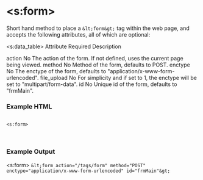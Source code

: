 
# &lt;s:form&gt;

Short hand method to place a `&lt;form&gt;` tag within the web page, and accepts the following attributes, all of which are optional:

<s:data_table><thead><tr>
    <th>Attribute</th>
    <th>Required</th>
    <th>Description</th>
</tr></thead><tbody><tr>
    <td>action</td>
    <td>No</td>
    <td>The action of the form.  If not defined, uses the current page being viewed.</td>
</tr><tr>
    <td>method</td>
    <td>No</td>
    <td>Method of the form, defaults to POST.</td>
</tr><tr>
    <td>enctype</td>
    <td>No</td>
    <td>The enctype of the form, defaults to "application/x-www-form-urlencoded".</td>
</tr><tr>
    <td>file_upload</td>
    <td>No</td>
    <td>For simplicity and if set to 1, the enctype will be set to "multipart/form-data".</td>
</tr><tr>
    <td>id</td>
    <td>No</td>
    <td>Unique id of the form, defaults to "frmMain".</td>
</tr></s:data_table><br />


<h3>Example HTML</h3>

<pre><code class="prettyprint">
&lt;s:form&gt;
</code></pre><br />

<h3>Example Output</h3>

<s:form>
`&lt;form action="/tags/form" method="POST" enctype="application/x-www-form-urlencoded" id="frmMain"&gt;`


